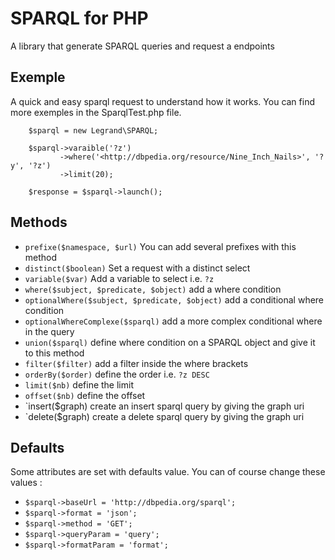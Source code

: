 # SPARQL for PHP

A library that generate SPARQL queries and request a endpoints

## Exemple

A quick and easy sparql request to understand how it works. You can find more exemples in the SparqlTest.php file.

        $sparql = new Legrand\SPARQL;

        $sparql->varaible('?z')
               ->where('<http://dbpedia.org/resource/Nine_Inch_Nails>', '?y', '?z')
               ->limit(20);

        $response = $sparql->launch();

## Methods

- `prefixe($namespace, $url)` You can add several prefixes with this method
- `distinct($boolean)` Set a request with a distinct select
- `variable($var)` Add a variable to select i.e. `?z`
- `where($subject, $predicate, $object)` add a where condition
- `optionalWhere($subject, $predicate, $object)` add a conditional where condition
- `optionalWhereComplexe($sparql)` add a more complex conditional where in the query
- `union($sparql)` define where condition on a SPARQL object and give it to this method
- `filter($filter)` add a filter inside the where brackets
- `orderBy($order)` define the order i.e. `?z DESC`
- `limit($nb)` define the limit 
- `offset($nb)` define the offset
- `insert($graph) create an insert sparql query by giving the graph uri
- `delete($graph) create a delete sparql query by giving the graph uri

## Defaults
Some attributes are set with defaults value. You can of course change these values :

- `$sparql->baseUrl = 'http://dbpedia.org/sparql';`
- `$sparql->format = 'json';`
- `$sparql->method = 'GET';`
- `$sparql->queryParam = 'query';`
- `$sparql->formatParam = 'format';`